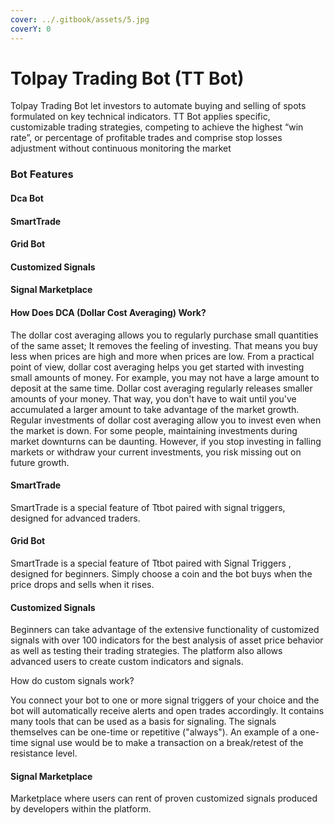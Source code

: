 ```yaml
---
cover: ../.gitbook/assets/5.jpg
coverY: 0
---
```


# Tolpay Trading  Bot (TT Bot)

Tolpay Trading Bot let investors to automate buying and selling of spots formulated on key technical indicators. TT Bot  applies specific, customizable trading strategies, competing to achieve the highest “win rate”, or percentage of profitable trades and comprise stop losses  adjustment without continuous monitoring the market

### **Bot Features**

#### **D**ca Bot

#### SmartTrade

#### Grid Bot

#### Customized Signals

#### Signal Marketplace



#### How Does DCA (Dollar Cost Averaging) Work?

The dollar cost averaging allows you to regularly purchase small quantities of the same asset; It removes the feeling of investing. That means you buy less when prices are high and more when prices are low. From a practical point of view, dollar cost averaging helps you get started with investing small amounts of money. For example, you may not have a large amount to deposit at the same time. Dollar cost averaging regularly releases smaller amounts of your money. That way, you don't have to wait until you've accumulated a larger amount to take advantage of the market growth. Regular investments of dollar cost averaging allow you to invest even when the market is down. For some people, maintaining investments during market downturns can be daunting. However, if you stop investing in falling markets or withdraw your current investments, you risk missing out on future growth.

#### SmartTrade

SmartTrade is a special feature of Ttbot paired with signal triggers, designed for advanced traders.

#### Grid Bot

SmartTrade is a special feature of Ttbot paired with Signal Triggers , designed for beginners. Simply choose a coin and the bot buys when the price drops and sells when it rises.

#### Customized Signals

Beginners can take advantage of the extensive functionality of customized signals with over 100 indicators for the best analysis of asset price behavior as well as testing their trading strategies. The platform also allows advanced users to create custom indicators and signals.

How do custom signals work?

You connect your bot to one or more signal triggers of your choice and the bot will automatically receive alerts and open trades accordingly. It contains many tools that can be used as a basis for signaling. The signals themselves can be one-time or repetitive ("always"). An example of a one-time signal use would be to make a transaction on a break/retest of the resistance level.

#### Signal Marketplace

Marketplace where users can rent of proven customized signals produced by developers within the platform.

